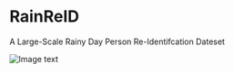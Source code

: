 # RainReID
A Large-Scale Rainy Day Person Re-Identifcation Dateset

![Image text]([https://github.com/Qingming-Leng/RainReID/edit/main/image/fig2-1.png](https://github.com/Qingming-Leng/RainReID/blob/main/image/fig2-1.png))

